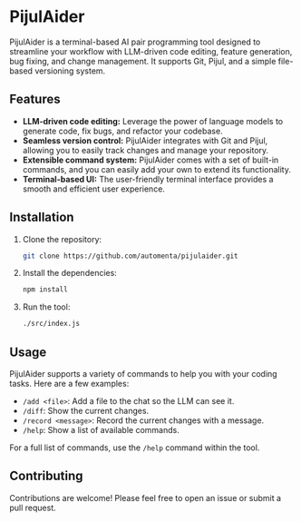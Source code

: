 # PijulAider

PijulAider is a terminal-based AI pair programming tool designed to streamline your workflow with LLM-driven code editing, feature generation, bug fixing, and change management. It supports Git, Pijul, and a simple file-based versioning system.

## Features

- **LLM-driven code editing:**  Leverage the power of language models to generate code, fix bugs, and refactor your codebase.
- **Seamless version control:**  PijulAider integrates with Git and Pijul, allowing you to easily track changes and manage your repository.
- **Extensible command system:**  PijulAider comes with a set of built-in commands, and you can easily add your own to extend its functionality.
- **Terminal-based UI:** The user-friendly terminal interface provides a smooth and efficient user experience.

## Installation

1.  Clone the repository:
    ```bash
    git clone https://github.com/automenta/pijulaider.git
    ```
2.  Install the dependencies:
    ```bash
    npm install
    ```
3.  Run the tool:
    ```bash
    ./src/index.js
    ```

## Usage

PijulAider supports a variety of commands to help you with your coding tasks. Here are a few examples:

-   `/add <file>`: Add a file to the chat so the LLM can see it.
-   `/diff`: Show the current changes.
-   `/record <message>`: Record the current changes with a message.
-   `/help`: Show a list of available commands.

For a full list of commands, use the `/help` command within the tool.

## Contributing

Contributions are welcome! Please feel free to open an issue or submit a pull request.
